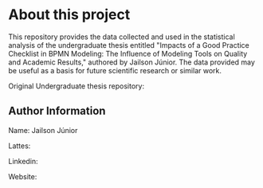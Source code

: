 # About this project

This repository provides the data collected and used in the statistical analysis of the undergraduate thesis entitled "Impacts of a Good Practice Checklist in BPMN Modeling: The Influence of Modeling Tools on Quality and Academic Results," authored by Jailson Júnior.
The data provided may be useful as a basis for future scientific research or similar work.

Original Undergraduate thesis repository: 

## Author  Information 

Name: Jailson Júnior

Lattes: 

Linkedin: 

Website: 